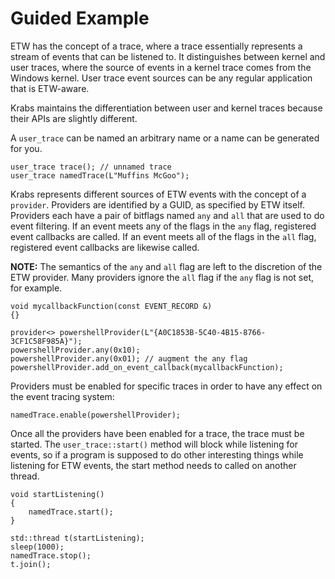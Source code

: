 Guided Example
==============

ETW has the concept of a trace, where a trace essentially represents a stream of events that can be listened to. It distinguishes between kernel and user traces, where the source of events in a kernel trace comes from the Windows kernel. User trace event sources can be any regular application that is ETW-aware.

Krabs maintains the differentiation between user and kernel traces because their APIs are slightly different.

A `user_trace` can be named an arbitrary name or a name can be generated for you.

    user_trace trace(); // unnamed trace
    user_trace namedTrace(L"Muffins McGoo");

Krabs represents different sources of ETW events with the concept of a `provider`. Providers are identified by a GUID, as specified by ETW itself. Providers each have a pair of bitflags named `any` and `all` that are used to do event filtering. If an event meets any of the flags in the `any` flag, registered event callbacks are called. If an event meets all of the flags in the `all` flag, registered event callbacks are likewise called.

**NOTE:** The semantics of the `any` and `all` flag are left to the discretion of the ETW provider. Many providers ignore the `all` flag if the `any` flag is not set, for example.

    void mycallbackFunction(const EVENT_RECORD &)
    {}

    provider<> powershellProvider(L"{A0C1853B-5C40-4B15-8766-3CF1C58F985A}");
    powershellProvider.any(0x10);
    powershellProvider.any(0x01); // augment the any flag
    powershellProvider.add_on_event_callback(mycallbackFunction);

Providers must be enabled for specific traces in order to have any effect on the event tracing system:

    namedTrace.enable(powershellProvider);

Once all the providers have been enabled for a trace, the trace must be started. The `user_trace::start()` method will block while listening for events, so if a program is supposed to do other interesting things while listening for ETW events, the start method needs to called on another thread.

    void startListening()
    {
        namedTrace.start();
    }

    std::thread t(startListening);
    sleep(1000);
    namedTrace.stop();
    t.join();